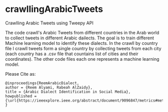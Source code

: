 # crawllingArabicTweets
Crawlling Arabic Tweets using Tweepy API 

The code crawll's Arabic Tweets from different countries in the Arab world to collect tweets in different Arabic dailects. The goal is to train different Machine learning model to identify these dialects. In the crawll by country file I crawll tweets form a single country by collecting tweets from each city (each country has a .csv file that countains list of cities and their coordinates). The other code files each one represents a machine learning model. 


Please Cite as: 
```
@inproceedings{ReemArabicDialect,
author = {Reem Alyami, Rabeah AlZaidy},
title = {Arabic Dialect Identification in Social Media},
howpublished = {\url{https://ieeexplore.ieee.org/abstract/document/9096847/metrics#metrics}},
}
```
